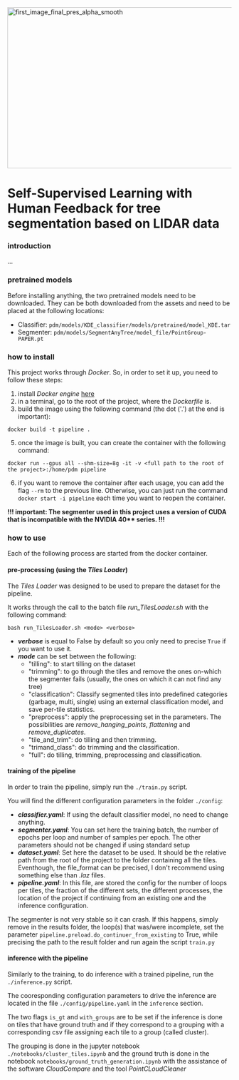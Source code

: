 <img width="810" height="361" alt="first_image_final_pres_alpha_smooth" src="https://github.com/user-attachments/assets/ce758614-4bb1-4b9a-ab02-5cbc0dc334ff" />

# Self-Supervised Learning with Human Feedback for tree segmentation based on LIDAR data

### introduction
...

### pretrained models
Before installing anything, the two pretrained models need to be downloaded. They can be both downloaded from the assets and need to be placed at the following locations:
- Classifier: `pdm/models/KDE_classifier/models/pretrained/model_KDE.tar`
- Segmenter: `pdm/models/SegmentAnyTree/model_file/PointGroup-PAPER.pt`

### how to install
This project works through _Docker_. So, in order to set it up, you need to follow these steps:
1) install _Docker engine_ [here](https://docs.docker.com/engine/install/)
2) in a terminal, go to the root of the project, where the _Dockerfile_ is.
3) build the image using the following command (the dot ('.') at the end is important):
```
docker build -t pipeline .
```
5) once the image is built, you can create the container with the following command:
```
docker run --gpus all --shm-size=8g -it -v <full path to the root of the project>:/home/pdm pipeline
```
6) if you want to remove the container after each usage, you can add the flag `--rm` to the previous line. Otherwise, you can just run the command `docker start -i pipeline` each time you want to reopen the container.

**!!! important: The segmenter used in this project uses a version of CUDA that is incompatible with the NVIDIA 40\*\* series. !!!**

### how to use
Each of the following process are started from the docker container.

#### pre-processing (using the _Tiles Loader_)
The _Tiles Loader_ was designed to be used to prepare the dataset for the pipeline.

It works through the call to the batch file _run_TilesLoader.sh_ with the following command:
```
bash run_TilesLoader.sh <mode> <verbose>
```
- **_verbose_** is equal to False by default so you only need to precise `True` if you want to use it.
- **_mode_** can be set between the following:
    - "tilling": to start tilling on the dataset
    - "trimming": to go through the tiles and remove the ones on-which the segmenter fails (usually, the ones on which it can not find any tree)
    - "classification": Classify segmented tiles into predefined categories (garbage, multi, single) using an external classification model, and save per-tile statistics.
    - "preprocess": apply the preprocessing set in the parameters. The possibilities are _remove_hanging_points_, _flattening_ and _remove_duplicates_.
    - "tile_and_trim": do tilling and then trimming.
    - "trimand_class": do trimming and the classification.
    - "full": do tilling, trimming, preprocessing and classification.

#### training of the pipeline
In order to train the pipeline, simply run the `./train.py` script.

You will find the different configuration parameters in the folder `./config`:
- _**classifier.yaml**_: If using the default classifier model, no need to change anything.
- _**segmenter.yaml**_: You can set here the training batch, the number of epochs per loop and number of samples per epoch. The other parameters should not be changed if using standard setup
- _**dataset.yaml**_: Set here the dataset to be used. It should be the relative path from  the root of the project to the folder containing all the tiles. Eventhough, the file_format can be precised, I don't recommend using something else than _.laz_ files.
- _**pipeline.yaml**_: In this file, are stored the config for the number of loops per tiles, the fraction of the different sets, the different processes, the location of the project if continuing from an existing one and the inference configuration.

The segmenter is not very stable so it can crash. If this happens, simply remove in the results folder, the loop(s) that was/were incomplete, set the parameter `pipeline.preload.do_continuer_from_existing` to True, while precising the path to the result folder and run again the script `train.py`

#### inference with the pipeline
Similarly to the training, to do inference with a trained pipeline, run the `./inference.py` script.

The cooresponding configuration parameters to drive the inference are located in the file `./config/pipeline.yaml` in the `inference` section. 

The two flags `is_gt` and `with_groups` are to be set if the inference is done on tiles that have ground truth and if they correspond to a grouping with a corresponding csv file assigning each tile to a group (called cluster).

The grouping is done in the jupyter notebook `./notebooks/cluster_tiles.ipynb` and the ground truth is done in the notebook `notebooks/ground_truth_generation.ipynb` with the assistance of the software _CloudCompare_ and the tool _PointCLoudCleaner_
